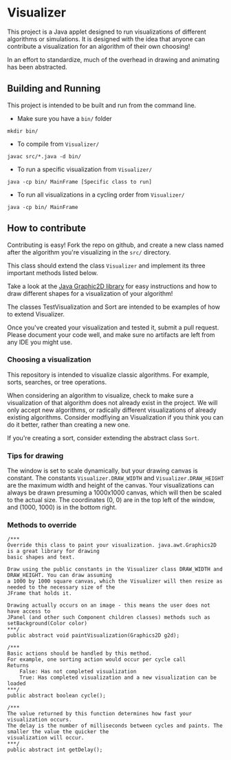 # Visualizer
This project is a Java applet designed to run visualizations of different algorithms or simulations. It is designed with the idea that anyone can contribute a visualization for an algorithm of their own choosing!

In an effort to standardize, much of the overhead in drawing and animating has been abstracted.

## Building and Running
This project is intended to be built and run from the command line. 
 - Make sure you have a ```bin/``` folder
```
mkdir bin/
```
 - To compile from ```Visualizer/```
```
javac src/*.java -d bin/
```
 - To run a specific visualization from ```Visualizer/```
```
java -cp bin/ MainFrame [Specific class to run]
```
 - To run all visualizations in a cycling order from ```Visualizer/```
```
java -cp bin/ MainFrame
```

## How to contribute

Contributing is easy! Fork the repo on github, and create a new class named after the algorithm you're visualizing in the ```src/``` directory.

This class should extend the class ```Visualizer``` and implement its three important methods listed below.

Take a look at the [Java Graphic2D library](https://docs.oracle.com/javase/7/docs/api/java/awt/Graphics2D.html) for easy instructions and how to draw different shapes for a visualization of your algorithm! 

The classes TestVisualization and Sort are intended to be examples of how to extend Visualizer.

Once you've created your visualization and tested it, submit a pull request. Please document your code well, and make sure no artifacts are left from any IDE you might use.

### Choosing a visualization
This repository is intended to visualize classic algorithms. For example, sorts, searches, or tree operations.

When considering an algorithm to visualize, check to make sure a visualization of that algorithm does not already exist in the project. We will only accept new algorithms, or radically different visualizations of already existing algorithms. Consider modfiying an Visualization if you think you can do it better, rather than creating a new one. 

If you're creating a sort, consider extending the abstract class ```Sort```.

### Tips for drawing
The window is set to scale dynamically, but your drawing canvas is constant. The constants ```Visualizer.DRAW_WIDTH``` and ```Visualizer.DRAW_HEIGHT``` are the maximum width and height of the canvas. Your visualizations can always be drawn presuming a 1000x1000 canvas, which will then be scaled to the actual size. The coordinates (0, 0) are in the top left of the window, and (1000, 1000) is in the bottom right.

### Methods to override

```
/***
Override this class to paint your visualization. java.awt.Graphics2D is a great library for drawing
basic shapes and text.

Draw using the public constants in the Visualizer class DRAW_WIDTH and DRAW_HEIGHT. You can draw assuming
a 1000 by 1000 square canvas, which the Visualizer will then resize as needed to the necessary size of the
JFrame that holds it. 

Drawing actually occurs on an image - this means the user does not have access to
JPanel (and other such Component children classes) methods such as setBackground(Color color)
***/
public abstract void paintVisualization(Graphics2D g2d);

/***
Basic actions should be handled by this method. 
For example, one sorting action would occur per cycle call
Returns
    False: Has not completed visualization
    True: Has completed visualization and a new visualization can be loaded
***/
public abstract boolean cycle();

/***
The value returned by this function determines how fast your visualization occurs.
The delay is the number of milliseconds between cycles and paints. The smaller the value the quicker the 
visualization will occur.
***/
public abstract int getDelay();
```

